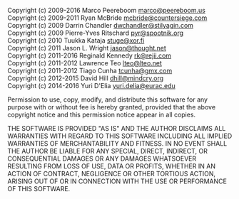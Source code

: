 Copyright (c) 2009-2016 Marco Peereboom <marco@peereboom.us>  
Copyright (c) 2009-2011 Ryan McBride <mcbride@countersiege.com>  
Copyright (c) 2009 Darrin Chandler <dwchandler@stilyagin.com>  
Copyright (c) 2009 Pierre-Yves Ritschard <pyr@spootnik.org>  
Copyright (c) 2010 Tuukka Kataja <stuge@xor.fi>  
Copyright (c) 2011 Jason L. Wright <jason@thought.net>  
Copyright (c) 2011-2016 Reginald Kennedy <rk@rejii.com>  
Copyright (c) 2011-2012 Lawrence Teo <lteo@lteo.net>  
Copyright (c) 2011-2012 Tiago Cunha <tcunha@gmx.com>  
Copyright (c) 2012-2015 David Hill <dhill@mindcry.org>  
Copyright (c) 2014-2016 Yuri D'Elia <yuri.delia@eurac.edu>

Permission to use, copy, modify, and distribute this software for any
purpose with or without fee is hereby granted, provided that the above
copyright notice and this permission notice appear in all copies.

THE SOFTWARE IS PROVIDED "AS IS" AND THE AUTHOR DISCLAIMS ALL WARRANTIES
WITH REGARD TO THIS SOFTWARE INCLUDING ALL IMPLIED WARRANTIES OF
MERCHANTABILITY AND FITNESS. IN NO EVENT SHALL THE AUTHOR BE LIABLE FOR
ANY SPECIAL, DIRECT, INDIRECT, OR CONSEQUENTIAL DAMAGES OR ANY DAMAGES
WHATSOEVER RESULTING FROM LOSS OF USE, DATA OR PROFITS, WHETHER IN AN
ACTION OF CONTRACT, NEGLIGENCE OR OTHER TORTIOUS ACTION, ARISING OUT OF
OR IN CONNECTION WITH THE USE OR PERFORMANCE OF THIS SOFTWARE.
